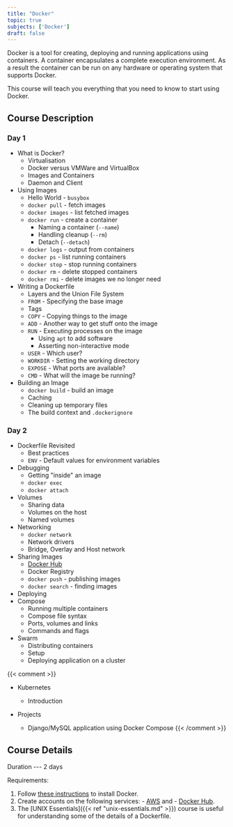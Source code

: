 ```yaml
---
title: "Docker"
topic: true
subjects: ['Docker']
draft: false
---
```


<!--
https://docs.docker.com/get-started/
https://thenewstack.io/understanding-the-docker-cache-for-faster-builds/
https://docker-curriculum.com/
https://medium.freecodecamp.org/a-beginner-friendly-introduction-to-containers-vms-and-docker-79a9e3e119b
-->

Docker is a tool for creating, deploying and running applications using containers. A container encapsulates a complete execution environment. As a result the container can be run on any hardware or operating system that supports Docker.

This course will teach you everything that you need to know to start using Docker.

## Course Description

### Day 1

- What is Docker?
	- Virtualisation
	- Docker versus VMWare and VirtualBox
	- Images and Containers
	- Daemon and Client
- Using Images
	- Hello World - `busybox`
	- `docker pull` - fetch images
	- `docker images` - list fetched images
	- `docker run` - create a container
		- Naming a container (`--name`)
		- Handling cleanup (`--rm`)
		- Detach (`--detach`)
	- `docker logs` - output from containers
	- `docker ps` - list running containers
	- `docker stop` - stop running containers
	- `docker rm` - delete stopped containers
	- `docker rmi` - delete images we no longer need
- Writing a Dockerfile
	- Layers and the Union File System
	- `FROM` - Specifying the base image
	- Tags
	- `COPY` - Copying things to the image
	- `ADD` - Another way to get stuff onto the image
	- `RUN` - Executing processes on the image
		- Using `apt` to add software
		- Asserting non-interactive mode
	- `USER` - Which user?
	- `WORKDIR` - Setting the working directory
	- `EXPOSE` - What ports are available?
	- `CMD` - What will the image be running?
- Building an Image
	- `docker build` - build an image
	- Caching
	- Cleaning up temporary files
	- The build context and `.dockerignore`

### Day 2

- Dockerfile Revisited
	- Best practices
	- `ENV` - Default values for environment variables
- Debugging
	- Getting "inside" an image
	- `docker exec`
	- `docker attach`
- Volumes
	- Sharing data
	- Volumes on the host
	- Named volumes
- Networking
	- `docker network`
	- Network drivers
	- Bridge, Overlay and Host network
- Sharing Images
	- [Docker Hub](https://hub.docker.com/)
	- Docker Registry
	- `docker push` - publishing images
	- `docker search` - finding images
- Deploying
- Compose
	- Running multiple containers
	- Compose file syntax
	- Ports, volumes and links
	- Commands and flags
- Swarm
	- Distributing containers
	- Setup
	- Deploying application on a cluster

{{< comment >}}
- Kubernetes
	- Introduction

- Projects
	- Django/MySQL application using Docker Compose
{{< /comment >}}

<!--
- Projects
	- Static website
	- Dynamic webapp
-->


## Course Details

Duration --- 2 days

Requirements:

  1. Follow [these instructions](https://docs.docker.com/install/) to install Docker.
  2. Create accounts on the following services:
    - [AWS](http://aws.amazon.com/) and
    - [Docker Hub](https://hub.docker.com/).
  3. The [UNIX Essentials]({{< ref "unix-essentials.md" >}}) course is useful for understanding some of the details of a Dockerfile.
